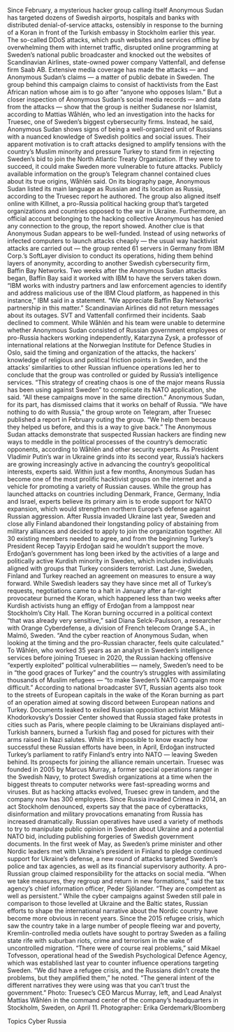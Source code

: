 Since February, a mysterious hacker group calling itself Anonymous Sudan has targeted dozens of Swedish airports, hospitals and banks with distributed denial-of-service attacks, ostensibly in response to the burning of a Koran in front of the Turkish embassy in Stockholm earlier this year.
The so-called DDoS attacks, which push websites and services offline by overwhelming them with internet traffic, disrupted online programming at Sweden’s national public broadcaster and knocked out the websites of Scandinavian Airlines, state-owned power company Vattenfall, and defense firm Saab AB. Extensive media coverage has made the attacks — and Anonymous Sudan’s claims — a matter of public debate in Sweden.
The group behind this campaign claims to consist of hacktivists from the East African nation whose aim is to go after “anyone who opposes Islam.” But a closer inspection of Anonymous Sudan’s social media records — and data from the attacks — show that the group is neither Sudanese nor Islamist, according to Mattias Wåhlén, who led an investigation into the hacks for Truesec, one of Sweden’s biggest cybersecurity firms.
Instead, he said, Anonymous Sudan shows signs of being a well-organized unit of Russians with a nuanced knowledge of Swedish politics and social issues. Their apparent motivation is to craft attacks designed to amplify tensions with the country’s Muslim minority and pressure Turkey to stand firm in rejecting Sweden’s bid to join the North Atlantic Treaty Organization. If they were to succeed, it could make Sweden more vulnerable to future attacks.
Publicly available information on the group’s Telegram channel contained clues about its true origins, Wåhlén said. On its biography page, Anonymous Sudan listed its main language as Russian and its location as Russia, according to the Truesec report he authored. The group also aligned itself online with Killnet, a pro-Russia political hacking group that’s targeted organizations and countries opposed to the war in Ukraine. Furthermore, an official account belonging to the hacking collective Anonymous has denied any connection to the group, the report showed.
Another clue is that Anonymous Sudan appears to be well-funded. Instead of using networks of infected computers to launch attacks cheaply — the usual way hacktivist attacks are carried out — the group rented 61 servers in Germany from IBM Corp.’s SoftLayer division to conduct its operations, hiding them behind layers of anonymity, according to another Swedish cybersecurity firm, Baffin Bay Networks. Two weeks after the Anonymous Sudan attacks began, Baffin Bay said it worked with IBM to have the servers taken down.
“IBM works with industry partners and law enforcement agencies to identify and address malicious use of the IBM Cloud platform, as happened in this instance,” IBM said in a statement. “We appreciate Baffin Bay Networks’ partnership in this matter.”
Scandinavian Airlines did not return messages about its outages. SVT and Vattenfall confirmed their incidents. Saab declined to comment.
While Wåhlén and his team were unable to determine whether Anonymous Sudan consisted of Russian government employees or pro-Russia hackers working independently, Katarzyna Zysk, a professor of international relations at the Norwegian Institute for Defence Studies in Oslo, said the timing and organization of the attacks, the hackers’ knowledge of religious and political friction points in Sweden, and the attacks’ similarities to other Russian influence operations led her to conclude that the group was controlled or guided by Russia’s intelligence services.
“This strategy of creating chaos is one of the major means Russia has been using against Sweden” to complicate its NATO application, she said. “All these campaigns move in the same direction.”
Anonymous Sudan, for its part, has dismissed claims that it works on behalf of Russia. “We have nothing to do with Russia,” the group wrote on Telegram, after Truesec published a report in February outing the group. “We help them because they helped us before, and this is a way to give back.”
The Anonymous Sudan attacks demonstrate that suspected Russian hackers are finding new ways to meddle in the political processes of the country’s democratic opponents, according to Wåhlén and other security experts. As President Vladimir Putin’s war in Ukraine grinds into its second year, Russia’s hackers are growing increasingly active in advancing the country’s geopolitical interests, experts said.
Within just a few months, Anonymous Sudan has become one of the most prolific hacktivist groups on the internet and a vehicle for promoting a variety of Russian causes. While the group has launched attacks on countries including Denmark, France, Germany, India and Israel, experts believe its primary aim is to erode support for NATO expansion, which would strengthen northern Europe’s defense against Russian aggression.
After Russia invaded Ukraine last year, Sweden and close ally Finland abandoned their longstanding policy of abstaining from military alliances and decided to apply to join the organization together. All 30 existing members needed to agree, and from the beginning Turkey’s President Recep Tayyip Erdoğan said he wouldn’t support the move.
Erdoğan’s government has long been irked by the activities of a large and politically active Kurdish minority in Sweden, which includes individuals aligned with groups that Turkey considers terrorist.
Last June, Sweden, Finland and Turkey reached an agreement on measures to ensure a way forward. While Swedish leaders say they have since met all of Turkey’s requests, negotiations came to a halt in January after a far-right provocateur burned the Koran, which happened less than two weeks after Kurdish activists hung an effigy of Erdoğan from a lamppost near Stockholm’s City Hall.
The Koran burning occurred in a political context “that was already very sensitive,” said Diana Selck-Paulsson, a researcher with Orange Cyberdefense, a division of French telecom Orange S.A., in Malmö, Sweden. “And the cyber reaction of Anonymous Sudan, when looking at the timing and the pro-Russian character, feels quite calculated.”
To Wåhlén, who worked 35 years as an analyst in Sweden’s intelligence services before joining Truesec in 2020, the Russian hacking offensive “expertly exploited” political vulnerabilities — namely, Sweden’s need to be in “the good graces of Turkey” and the country’s struggles with assimilating thousands of Muslim refugees — “to make Sweden’s NATO campaign more difficult.”
According to national broadcaster SVT, Russian agents also took to the streets of European capitals in the wake of the Koran burning as part of an operation aimed at sowing discord between European nations and Turkey. Documents leaked to exiled Russian opposition activist Mikhail Khodorkovsky’s Dossier Center showed that Russia staged fake protests in cities such as Paris, where people claiming to be Ukrainians displayed anti-Turkish banners, burned a Turkish flag and posed for pictures with their arms raised in Nazi salutes.
While it’s impossible to know exactly how successful these Russian efforts have been, in April, Erdoğan instructed Turkey’s parliament to ratify Finland’s entry into NATO — leaving Sweden behind. Its prospects for joining the alliance remain uncertain.
Truesec was founded in 2005 by Marcus Murray, a former special operations ranger in the Swedish Navy, to protect Swedish organizations at a time when the biggest threats to computer networks were fast-spreading worms and viruses. But as hacking attacks evolved, Truesec grew in tandem, and the company now has 300 employees. Since Russia invaded Crimea in 2014, an act Stockholm denounced, experts say that the pace of cyberattacks, disinformation and military provocations emanating from Russia has increased dramatically. Russian operatives have used a variety of methods to try to manipulate public opinion in Sweden about Ukraine and a potential NATO bid, including publishing forgeries of Swedish government documents.
In the first week of May, as Sweden’s prime minister and other Nordic leaders met with Ukraine’s president in Finland to pledge continued support for Ukraine’s defense, a new round of attacks targeted Sweden’s police and tax agencies, as well as its financial supervisory authority. A pro-Russian group claimed responsibility for the attacks on social media.
“When we take measures, they regroup and return in new formations,” said the tax agency’s chief information officer, Peder Sjölander. “They are competent as well as persistent.”
While the cyber campaigns against Sweden still pale in comparison to those levelled at Ukraine and the Baltic states, Russian efforts to shape the international narrative about the Nordic country have become more obvious in recent years. Since the 2015 refugee crisis, which saw the country take in a large number of people fleeing war and poverty, Kremlin-controlled media outlets have sought to portray Sweden as a failing state rife with suburban riots, crime and terrorism in the wake of uncontrolled migration.
“There were of course real problems,” said Mikael Tofvesson, operational head of the Swedish Psychological Defence Agency, which was established last year to counter influence operations targeting Sweden. “We did have a refugee crisis, and the Russians didn’t create the problems, but they amplified them,” he noted. “The general intent of the different narratives they were using was that you can’t trust the government.”
Photo: Truesec’s CEO Marcus Murray, left, and Lead Analyst Mattias Wåhlén in the command center of the company’s headquarters in Stockholm, Sweden, on April 11. Photographer: Erika Gerdemark/Bloomberg

Topics
Cyber
Russia
